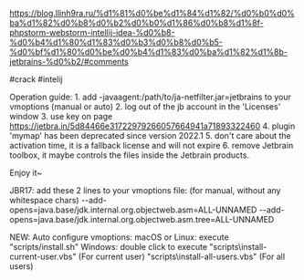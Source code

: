 
https://blog.llinh9ra.ru/%d1%81%d0%be%d1%84%d1%82/%d0%b0%d0%ba%d1%82%d0%b8%d0%b2%d0%b0%d1%86%d0%b8%d1%8f-phpstorm-webstorm-intellij-idea-%d0%b8-%d0%b4%d1%80%d1%83%d0%b3%d0%b8%d0%b5-%d0%bf%d1%80%d0%be%d0%b4%d1%83%d0%ba%d1%82%d1%8b-jetbrains-%d0%b2/#comments

#crack #intelij


Operation guide: 
    1. add -javaagent:/path/to/ja-netfilter.jar=jetbrains to your vmoptions (manual or auto)
    2. log out of the jb account in the 'Licenses' window
    3. use key on page https://jetbra.in/5d84466e31722979266057664941a71893322460
    4. plugin 'mymap' has been deprecated since version 2022.1
    5. don't care about the activation time, it is a fallback license and will not expire
    6. remove Jetbrain toolbox, it maybe controls the files inside the Jetbrain products.

Enjoy it~

JBR17:
    add these 2 lines to your vmoptions file: (for manual, without any whitespace chars)
    --add-opens=java.base/jdk.internal.org.objectweb.asm=ALL-UNNAMED
    --add-opens=java.base/jdk.internal.org.objectweb.asm.tree=ALL-UNNAMED

NEW: 
    Auto configure vmoptions:
        macOS or Linux: execute "scripts/install.sh"
        Windows: double click to execute "scripts\install-current-user.vbs" (For current user)
                                         "scripts\install-all-users.vbs" (For all users)
